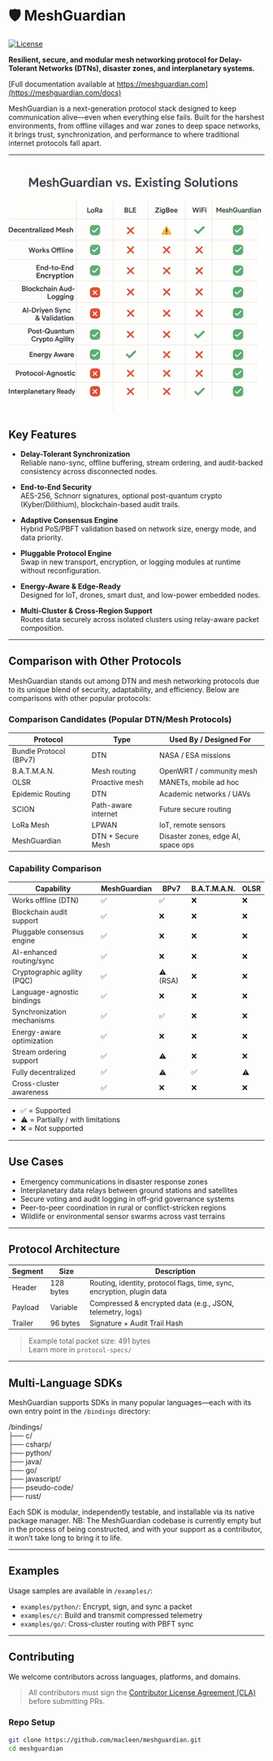 # 🛡️ MeshGuardian

[![License](https://img.shields.io/badge/license-Apache%202.0-blue.svg)](LICENSE)

**Resilient, secure, and modular mesh networking protocol for Delay-Tolerant Networks (DTNs), disaster zones, and interplanetary systems.**

[Full documentation available at https://meshguardian.com](https://meshguardian.com/docs)

MeshGuardian is a next-generation protocol stack designed to keep communication alive—even when everything else fails. Built for the harshest environments, from offline villages and war zones to deep space networks, it brings trust, synchronization, and performance to where traditional internet protocols fall apart.

---

![MeshGuardian vs. Others](/docs/assets/mesh_comparison.webp)

## Key Features

- **Delay-Tolerant Synchronization**  
  Reliable nano-sync, offline buffering, stream ordering, and audit-backed consistency across disconnected nodes.

- **End-to-End Security**  
  AES-256, Schnorr signatures, optional post-quantum crypto (Kyber/Dilithium), blockchain-based audit trails.

- **Adaptive Consensus Engine**  
  Hybrid PoS/PBFT validation based on network size, energy mode, and data priority.

- **Pluggable Protocol Engine**  
  Swap in new transport, encryption, or logging modules at runtime without reconfiguration.

- **Energy-Aware & Edge-Ready**  
  Designed for IoT, drones, smart dust, and low-power embedded nodes.

- **Multi-Cluster & Cross-Region Support**  
  Routes data securely across isolated clusters using relay-aware packet composition.

---

## Comparison with Other Protocols

MeshGuardian stands out among DTN and mesh networking protocols due to its unique blend of security, adaptability, and efficiency. Below are comparisons with other popular protocols:

### Comparison Candidates (Popular DTN/Mesh Protocols)

| **Protocol**            | **Type**            | **Used By / Designed For**         |
|--------------------------|---------------------|------------------------------------|
| Bundle Protocol (BPv7)   | DTN                 | NASA / ESA missions               |
| B.A.T.M.A.N.            | Mesh routing        | OpenWRT / community mesh          |
| OLSR                    | Proactive mesh      | MANETs, mobile ad hoc             |
| Epidemic Routing        | DTN                 | Academic networks / UAVs          |
| SCION                   | Path-aware internet | Future secure routing             |
| LoRa Mesh               | LPWAN               | IoT, remote sensors               |
| MeshGuardian            | DTN + Secure Mesh   | Disaster zones, edge AI, space ops |

### Capability Comparison

| **Capability**              | **MeshGuardian** | **BPv7** | **B.A.T.M.A.N.** | **OLSR** |
|-----------------------------|------------------|----------|------------------|----------|
| Works offline (DTN)         | ✅               | ✅       | ❌               | ❌       |
| Blockchain audit support    | ✅               | ❌       | ❌               | ❌       |
| Pluggable consensus engine  | ✅               | ❌       | ❌               | ❌       |
| AI-enhanced routing/sync    | ✅               | ❌       | ❌               | ❌       |
| Cryptographic agility (PQC) | ✅               | ⚠️ (RSA) | ❌               | ❌       |
| Language-agnostic bindings  | ✅               | ❌       | ❌               | ❌       |
| Synchronization mechanisms  | ✅               | ✅       | ❌               | ❌       |
| Energy-aware optimization   | ✅               | ❌       | ❌               | ❌       |
| Stream ordering support     | ✅               | ⚠️       | ❌               | ❌       |
| Fully decentralized         | ✅               | ⚠️       | ✅               | ⚠️       |
| Cross-cluster awareness     | ✅               | ❌       | ❌               | ❌       |

- ✅ = Supported
- ⚠️ = Partially / with limitations
- ❌ = Not supported

---

## Use Cases

- Emergency communications in disaster response zones
- Interplanetary data relays between ground stations and satellites
- Secure voting and audit logging in off-grid governance systems
- Peer-to-peer coordination in rural or conflict-stricken regions
- Wildlife or environmental sensor swarms across vast terrains

---

## Protocol Architecture

| Segment   | Size         | Description |
|-----------|--------------|-------------|
| Header    | 128 bytes    | Routing, identity, protocol flags, time, sync, encryption, plugin data |
| Payload   | Variable     | Compressed & encrypted data (e.g., JSON, telemetry, logs) |
| Trailer   | 96 bytes     | Signature + Audit Trail Hash |

> Example total packet size: 491 bytes  
> Learn more in `protocol-specs/`

---

## Multi-Language SDKs

MeshGuardian supports SDKs in many popular languages—each with its own entry point in the `/bindings` directory:

/bindings/  
├── c/  
├── csharp/  
├── python/  
├── java/  
├── go/  
├── javascript/  
├── pseudo-code/  
├── rust/  
  
  
Each SDK is modular, independently testable, and installable via its native package manager.
NB: The MeshGuardian codebase is currently empty but in the process of being constructed, and with your support as a contributor, it won’t take long to bring it to life.

---

## Examples

Usage samples are available in `/examples/`:

- `examples/python/`: Encrypt, sign, and sync a packet
- `examples/c/`: Build and transmit compressed telemetry
- `examples/go/`: Cross-cluster routing with PBFT sync

---

## Contributing

We welcome contributors across languages, platforms, and domains.

> All contributors must sign the [Contributor License Agreement (CLA)](docs/CLA.md) before submitting PRs.

### Repo Setup

```bash
git clone https://github.com/macleen/meshguardian.git
cd meshguardian